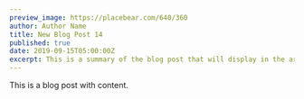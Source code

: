 ```yaml
---
preview_image: https://placebear.com/640/360
author: Author Name
title: New Blog Post 14
published: true
date: 2019-09-15T05:00:00Z
excerpt: This is a summary of the blog post that will display in the article list.
---
```


This is a blog post with content.
